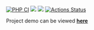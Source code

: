 [![PHP CI](https://github.com/ForeachQ/php-project-lvl3/actions/workflows/php-ci.yml/badge.svg)](https://github.com/ForeachQ/php-project-lvl3/actions/workflows/php-ci.yml)
<a href="https://codeclimate.com/github/Foreachq/php-project-lvl3/maintainability"><img src="https://api.codeclimate.com/v1/badges/d1d05c4334d2654423b1/maintainability" /></a>
<a href="https://codeclimate.com/github/Foreachq/php-project-lvl3/test_coverage"><img src="https://api.codeclimate.com/v1/badges/d1d05c4334d2654423b1/test_coverage" /></a>
[![Actions Status](https://github.com/Foreachq/php-project-lvl3/workflows/hexlet-check/badge.svg)](https://github.com/Foreachq/php-project-lvl3/actions)

Project demo can be viewed [**here**](https://foreachq-page-analyzer.herokuapp.com/)
